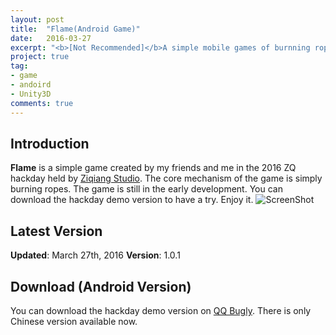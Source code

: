 ```yaml
---
layout: post
title:  "Flame(Android Game)"
date:   2016-03-27
excerpt: "<b>[Not Recommended]</b>A simple mobile games of burnning ropes."
project: true
tag:
- game
- andoird
- Unity3D
comments: true
---
```

## Introduction
**Flame** is a simple game created by my friends and me in the 2016 ZQ hackday held by [Ziqiang Studio](http://ziqiang.studio). The core mechanism of the game is simply burning ropes. 
The game is still in the early development. You can download the hackday demo version to have a try. Enjoy it.
![ScreenShot](http://7xread.com1.z0.glb.clouddn.com/22e6da53-1259-4ca0-b77d-3f1dd27329a5)

## Latest Version
**Updated**: March 27th, 2016
**Version**: 1.0.1


## Download (Android Version)
You can download the hackday demo version on [QQ Bugly](http://beta.qq.com/m/12u4). There is only Chinese version available now.

